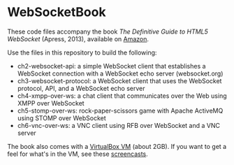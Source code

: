 WebSocketBook
=============

These code files accompany the book <i>The Definitive Guide to HTML5 WebSocket</i> (Apress, 2013), available on <a href="http://www.amazon.com/Definitive-Guide-HTML5-WebSocket-Apress/dp/1430247401">Amazon</a>.

Use the files in this repository to build the following:
* ch2-websocket-api: a simple WebSocket client that establishes a WebSocket connection with a WebSocket echo server (websocket.org)
* ch3-websocket-protocol: a WebSocket client that uses the WebSocket protocol, API, and a WebSocket echo server
* ch4-xmpp-over-ws: a chat client that communicates over the Web using XMPP over WebSocket
* ch5-stomp-over-ws: rock-paper-scissors game with Apache ActiveMQ using STOMP over WebSocket
* ch6-vnc-over-ws: a VNC client using RFB over WebSocket and a VNC server

The book also comes with a <a href="http://kaazingcorp.cachefly.net/com/WebSocketBookVM/WebSocketBook.ova">VirtualBox VM</a> (about 2GB). If you want to get a feel for what's in the VM, see these <a href="http://www.websocket.org/book.html">screencasts</a>.
